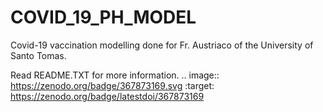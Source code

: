 # COVID_19_PH_MODEL
Covid-19 vaccination modelling done for Fr. Austriaco of the University of Santo Tomas.

Read README.TXT for more information.
.. image:: https://zenodo.org/badge/367873169.svg
   :target: https://zenodo.org/badge/latestdoi/367873169
